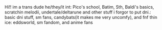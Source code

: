 Hi!!
im a trans dude
he/they/it
int: Pico's school, Batim, Sth, Baldi's basics, scratchin melodii, undertale/deltarune and other stuff i forgor to put
dni.: basic dni stuff, sm fans, candybats(it makes me very uncomfy), and fnf
thin ice: eddsworld, sm fandom, and anime fans
